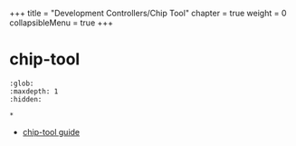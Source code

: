 +++
title = "Development Controllers/Chip Tool"
chapter = true
weight = 0
collapsibleMenu = true
+++

# chip-tool

```{toctree}
:glob:
:maxdepth: 1
:hidden:

*
```

-   [chip-tool guide](./chip_tool_guide.md)

